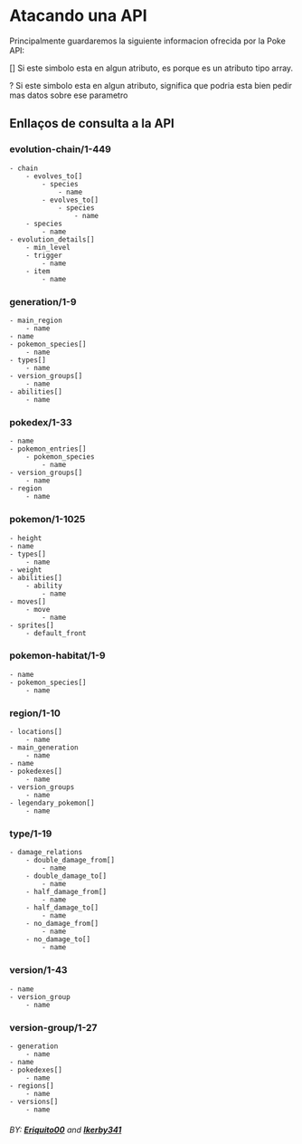 # Atacando una API

Principalmente guardaremos la siguiente informacion ofrecida por la Poke API:

[] Si este simbolo esta en algun atributo, es porque es un atributo tipo array.

? Si este simbolo esta en algun atributo, significa que podria esta bien pedir mas datos sobre ese parametro

## Enllaços de consulta a la API

### evolution-chain/1-449
    - chain
        - evolves_to[]
            - species
                - name
            - evolves_to[]
                - species
                    - name
        - species
            - name
    - evolution_details[]
        - min_level
        - trigger
            - name
        - item
            - name

### generation/1-9
    - main_region
        - name
    - name
    - pokemon_species[] 
        - name
    - types[] 
        - name
    - version_groups[]
        - name
    - abilities[]
        - name

### pokedex/1-33
    - name
    - pokemon_entries[]
        - pokemon_species
            - name
    - version_groups[]
        - name
    - region
        - name

### pokemon/1-1025
    - height
    - name
    - types[] 
        - name
    - weight
    - abilities[]
        - ability
            - name
    - moves[]
        - move
            - name
    - sprites[]
        - default_front

### pokemon-habitat/1-9
    - name
    - pokemon_species[] 
        - name

### region/1-10
    - locations[]
        - name
    - main_generation
        - name
    - name
    - pokedexes[]
        - name
    - version_groups
        - name
    - legendary_pokemon[]
        - name

### type/1-19
    - damage_relations
        - double_damage_from[]
            - name
        - double_damage_to[]
            - name
        - half_damage_from[]
            - name
        - half_damage_to[]
            - name
        - no_damage_from[]
            - name
        - no_damage_to[]
            - name

### version/1-43
    - name
    - version_group
        - name

### version-group/1-27
    - generation
        - name
    - name
    - pokedexes[]
        - name
    - regions[]
        - name
    - versions[]
        - name

###### BY: **[Eriquito00](https://github.com/Eriquito00)** and **[Ikerby341](https://github.com/Ikerby341)**
